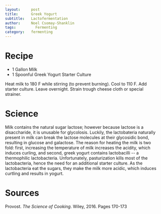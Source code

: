 ```yaml
---
layout:     post
title:      Greek Yogurt
subtitle:   Lactofermentation
author:     Noel Csomay-Shanklin
tags: 		  Fermenting
category:   fermenting
---
```

# Recipe
* 1 Gallon Milk
* 1 Spoonful Greek Yogurt Starter Culture

Heat milk to 180 F while stirring (to prevent burning). Cool to 110 F. Add starter culture. Leave overnight. Strain trough cheese cloth or special strainer. 
# Science
Milk contains the natural sugar lactose; however because lactose is a disaccharide, it is unusable for glycolosis. Luckily, the lactobateria naturally present in milk can break the lactose molecules at their glycosidic bond, resulting in glucose and galactose. The reason for heating the milk is two fold: first, increasing the temperature of milk increases the acidity, which induces curling, and second, greek yogurt contains lactobacilli -- a thermophilic lactobacteria. Unfortunately, pasturization kills most of the lactobacteria, hence the need for an additional starter culture. As the lactobacteria eat the sugars, they make the milk more acidic, which induces curtling and results in yogurt.  

# Sources
Provost. *The Science of Cooking*. Wiley, 2016. Pages 170-173
